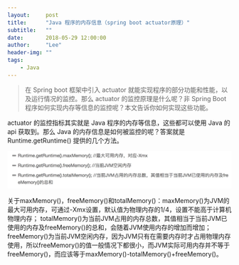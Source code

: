 ```yaml
---
layout:     post
title:      "Java 程序的内存信息（spring boot actuator原理）"
subtitle:   ""
date:       2018-05-29 12:00:00
author:     "Lee"
header-img: ""
tags:
    - Java
---
```


> 在 Spring boot 框架中引入 actuator 就能实现程序的部分功能和性能，以及运行情况的监控。那么 actuator 的监控原理是什么呢？非 Spring Boot 程序如何实现内存等信息的监控呢？本文告诉你如何实现这些功能。

actuator 的监控指标其实就是 Java 程序的内存等信息，这些都可以使用 Java 的 api 获取到。那么 Java 的内存信息是如何被监控的呢？答案就是 Runtime.getRuntime() 提供的几个方法。

![](/img/in-post/post-springboot/springboot_actuator.png)

关于maxMemory()，freeMemory()和totalMemory()：maxMemory()为JVM的最大可用内存，可通过-Xmx设置，默认值为物理内存的1/4，设置不能高于计算机物理内存；  totalMemory()为当前JVM占用的内存总数，其值相当于当前JVM已使用的内存及freeMemory()的总和，会随着JVM使用内存的增加而增加；  freeMemory()为当前JVM空闲内存，因为JVM只有在需要内存时才占用物理内存使用，所以freeMemory()的值一般情况下都很小，而JVM实际可用内存并不等于freeMemory()，而应该等于maxMemory()-totalMemory()+freeMemory()。
